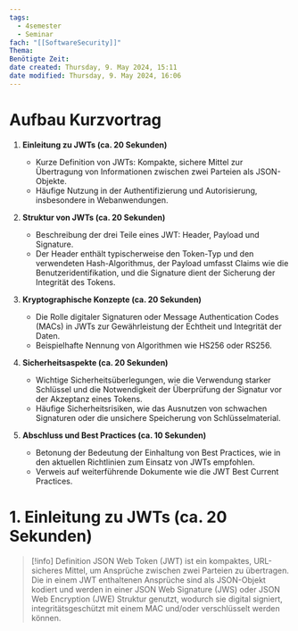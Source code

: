 ```yaml
---
tags:
  - 4semester
  - Seminar
fach: "[[SoftwareSecurity]]"
Thema: 
Benötigte Zeit:
date created: Thursday, 9. May 2024, 15:11
date modified: Thursday, 9. May 2024, 16:06
---
```


# Aufbau Kurzvortrag

1. **Einleitung zu JWTs (ca. 20 Sekunden)**
   - Kurze Definition von JWTs: Kompakte, sichere Mittel zur Übertragung von Informationen zwischen zwei Parteien als JSON-Objekte.
   - Häufige Nutzung in der Authentifizierung und Autorisierung, insbesondere in Webanwendungen.

2. **Struktur von JWTs (ca. 20 Sekunden)**
   - Beschreibung der drei Teile eines JWT: Header, Payload und Signature.
   - Der Header enthält typischerweise den Token-Typ und den verwendeten Hash-Algorithmus, der Payload umfasst Claims wie die Benutzeridentifikation, und die Signature dient der Sicherung der Integrität des Tokens.

3. **Kryptographische Konzepte (ca. 20 Sekunden)**
   - Die Rolle digitaler Signaturen oder Message Authentication Codes (MACs) in JWTs zur Gewährleistung der Echtheit und Integrität der Daten.
   - Beispielhafte Nennung von Algorithmen wie HS256 oder RS256.

4. **Sicherheitsaspekte (ca. 20 Sekunden)**
   - Wichtige Sicherheitsüberlegungen, wie die Verwendung starker Schlüssel und die Notwendigkeit der Überprüfung der Signatur vor der Akzeptanz eines Tokens.
   - Häufige Sicherheitsrisiken, wie das Ausnutzen von schwachen Signaturen oder die unsichere Speicherung von Schlüsselmaterial.

5. **Abschluss und Best Practices (ca. 10 Sekunden)**
   - Betonung der Bedeutung der Einhaltung von Best Practices, wie in den aktuellen Richtlinien zum Einsatz von JWTs empfohlen.
   - Verweis auf weiterführende Dokumente wie die JWT Best Current Practices.


# 1. Einleitung zu JWTs (ca. 20 Sekunden)

>[!info] Definition
>JSON Web Token (JWT) ist ein kompaktes, URL-sicheres Mittel, um Ansprüche zwischen zwei Parteien zu übertragen. Die in einem JWT enthaltenen Ansprüche sind als JSON-Objekt kodiert und werden in einer JSON Web Signature (JWS) oder JSON Web Encryption (JWE) Struktur genutzt, wodurch sie digital signiert, integritätsgeschützt mit einem MAC und/oder verschlüsselt werden können.

